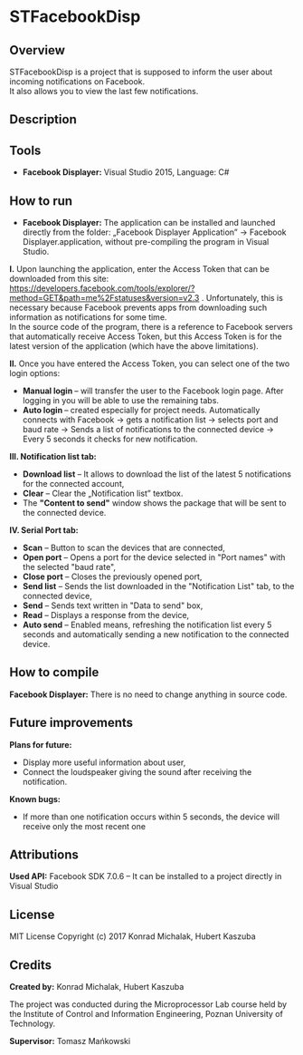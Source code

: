 # STFacebookDisp

## Overview
STFacebookDisp is a project that is supposed to inform the user about incoming notifications on Facebook.  
It also allows you to view the last few notifications.

## Description


## Tools
* <b>Facebook Displayer:</b> Visual Studio 2015, Language: C#

## How to run
* <b>Facebook Displayer:</b> The application can be installed and launched directly from the folder: „Facebook Displayer Application” → Facebook Displayer.application, without pre-compiling the program in Visual Studio.
  
<b>I.</b> Upon launching the application, enter the Access Token that can be downloaded from this site:
https://developers.facebook.com/tools/explorer/?method=GET&path=me%2Fstatuses&version=v2.3 .
Unfortunately, this is necessary because  Facebook prevents apps from downloading such information as notifications for some time.	
  In the source code of the program, there is a reference to Facebook servers that automatically receive Access Token, but this Access Token is for the latest version of the application (which have the above limitations). 
  
<b>II.</b>  Once you have entered the Access Token, you can select one of the two login options:
* <b> Manual login </b> – will transfer the user to the Facebook login page. After logging in you will be able to use the remaining tabs. 
* <b> Auto login </b> – created especially for project needs. Automatically connects with Facebook →  gets a notification list →  selects port and baud rate → Sends a list of notifications to the connected device →  Every 5 seconds it checks for new notification.

<b>III. Notification list tab: </b>
* <b>Download list</b> – It allows to download the list of the latest 5 notifications for the connected account, 
* <b>Clear</b> – Clear the „Notification list” textbox.
* The <b>"Content to send"</b> window shows the package that will be sent to the connected device. 

<b> IV. Serial Port tab: </b>
* <b>Scan</b> – Button to scan the devices that are connected, 
* <b>Open port</b> – Opens a port for the device selected in "Port names" with the selected "baud rate", 
* <b>Close port</b> – Closes the previously opened port, 
* <b>Send list</b> – Sends the list downloaded in the "Notification List" tab, to the connected device,
* <b>Send</b> – Sends text written in "Data to send" box,
* <b>Read</b> – Displays a response from the device, 
* <b>Auto send</b> – Enabled means, refreshing the notification list every 5 seconds and automatically sending a new notification to the connected device.

## How to compile
<b>Facebook Displayer:</b> There is no need to change anything in source code.

## Future improvements
<b>Plans for future:</b>
* Display more useful information about user,
* Connect the loudspeaker giving the sound after receiving the notification.

<b>Known bugs:</b>
* If more than one notification occurs within 5 seconds, the device will receive only the most recent one

## Attributions
<b>Used API:</b>  Facebook SDK 7.0.6 – It can be installed to a project directly in Visual Studio

## License
MIT License 
Copyright (c) 2017 Konrad Michalak, Hubert Kaszuba

## Credits
<b>Created by:</b> Konrad Michalak, Hubert Kaszuba

The project was conducted during the Microprocessor Lab course held by the Institute of Control and Information Engineering, Poznan University of Technology.

<b>Supervisor:</b> Tomasz Mańkowski
